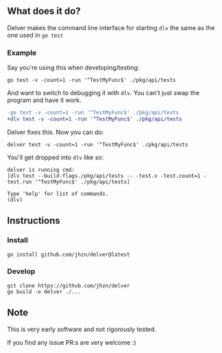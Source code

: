 ## What does it do?

Delver makes the command line interface for starting `dlv` the same as the one used in `go test`

### Example

Say you're using this when developing/testing:
```shell
go test -v -count=1 -run '^TestMyFunc$' ./pkg/api/tests
```
And want to switch to debugging it with `dlv`. You can't just swap the program and have it work.
```diff
-go test -v -count=1 -run '^TestMyFunc$' ./pkg/api/tests
+dlv test -v -count=1 -run '^TestMyFunc$' ./pkg/api/tests
```

Delver fixes this. Now you can do:
```shell
delver test -v -count=1 -run '^TestMyFunc$' ./pkg/api/tests
```
You'll get dropped into `dlv` like so:
```
delver is running cmd:
[dlv test --build-flags./pkg/api/tests -- -test.v -test.count=1 -test.run '^TestMyFunc$' ./pkg/api/tests]

Type 'help' for list of commands.
(dlv)
```

## Instructions

### Install

```shell
go install github.com/jhzn/delver@latest
```

### Develop

```shell
git clone https://github.com/jhzn/delver
go build -o delver ./...
```

## Note
This is very early software and not rigorously tested.

If you find any issue PR:s are very welcome :)
